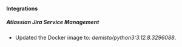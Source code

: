
#### Integrations

##### Atlassian Jira Service Management

- Updated the Docker image to: *demisto/python3:3.12.8.3296088*.

